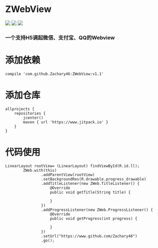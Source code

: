 # ZWebView
[![](https://img.shields.io/badge/build-success-green.svg)](https://github.com/Zachary46/ZWebView)
[![](https://img.shields.io/badge/version-1.0-orange.svg)](https://github.com/Zachary46/ZWebView)
[![](https://img.shields.io/badge/author-zachary46-blue.svg)](https://github.com/Zachary46/ZWebView)

### 一个支持H5调起微信、支付宝、QQ的Webview
# 添加依赖
`compile 'com.github.Zachary46:ZWebView:v1.1'`
# 添加仓库
```
allprojects {
    repositories {
        jcenter()
        maven { url 'https://www.jitpack.io' }
    }
}
```
# 代码使用
```
LinearLayout rootView= (LinearLayout) findViewById(R.id.ll);
        ZWeb.with(this)
                .addParentView(rootView)
                .setBackgroundRes(R.drawable.progress_drawable)
                .addTitleListener(new ZWeb.TitleListener() {
                    @Override
                    public void getTitle(String title) {
                       
                    }
                })
                .addProgressListener(new ZWeb.ProgressListener() {
                    @Override
                    public void getProgress(int progress) {
                        
                    }
                })
                .setUrl("https://www.github.com/Zachary46")
                .go();
```
